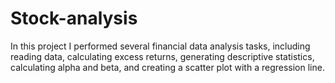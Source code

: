 # Stock-analysis
In this project I performed several financial data analysis tasks, including reading data, calculating excess returns, generating descriptive statistics, calculating alpha and beta, and creating a scatter plot with a regression line.
